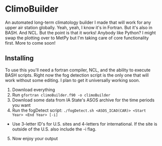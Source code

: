 # ClimoBuilder

An automated long-term climatology builder I made that will work for any upper air station globally. Yeah, yeah, I know it's in Fortran. But it's also in BASH. And NCL. But the point is that it works! Anybody like Python? I might swap the plotting over to MetPy but I'm taking care of core functionality first. More to come soon!

## Installing

To use this you'll need a fortran compiler, NCL, and the ability to execute BASH scripts. Right now the fog detection script is the only one that will work without some editing. I plan to get it universally working soon.

1. Download everything
2. Run `gfortran climoBuilder.f90 -o climoBuilder`
3. Download some data from IA State's ASOS archive for the time periods you want
4. Run the fogDetect script: `./fogDetect.sh <ASOS_ICAO(CAR)> <Start Year> <End Year> [-i]`
  * Use 3-letter ID's for U.S. sites and 4-letters for international. If the site is outside of the U.S. also include the -i flag.
5. Now enjoy your output
